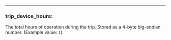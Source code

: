 ---
### **trip_device_hours:**
The total hours of operation during the trip. Stored as a 4-byte big-endian number. (Example value: `1`)
